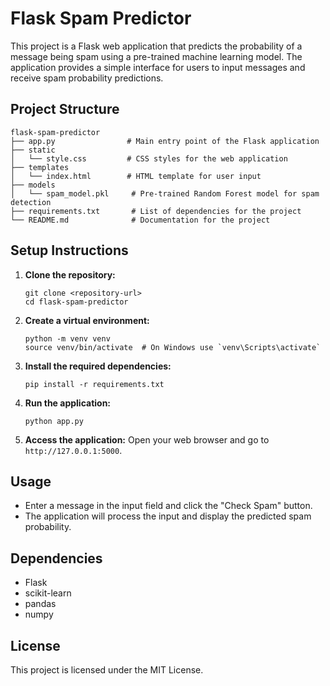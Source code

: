 # Flask Spam Predictor

This project is a Flask web application that predicts the probability of a message being spam using a pre-trained machine learning model. The application provides a simple interface for users to input messages and receive spam probability predictions.

## Project Structure

```
flask-spam-predictor
├── app.py                # Main entry point of the Flask application
├── static
│   └── style.css         # CSS styles for the web application
├── templates
│   └── index.html        # HTML template for user input
├── models
│   └── spam_model.pkl     # Pre-trained Random Forest model for spam detection
├── requirements.txt       # List of dependencies for the project
└── README.md              # Documentation for the project
```

## Setup Instructions

1. **Clone the repository:**
   ```
   git clone <repository-url>
   cd flask-spam-predictor
   ```

2. **Create a virtual environment:**
   ```
   python -m venv venv
   source venv/bin/activate  # On Windows use `venv\Scripts\activate`
   ```

3. **Install the required dependencies:**
   ```
   pip install -r requirements.txt
   ```

4. **Run the application:**
   ```
   python app.py
   ```

5. **Access the application:**
   Open your web browser and go to `http://127.0.0.1:5000`.

## Usage

- Enter a message in the input field and click the "Check Spam" button.
- The application will process the input and display the predicted spam probability.

## Dependencies

- Flask
- scikit-learn
- pandas
- numpy

## License

This project is licensed under the MIT License.